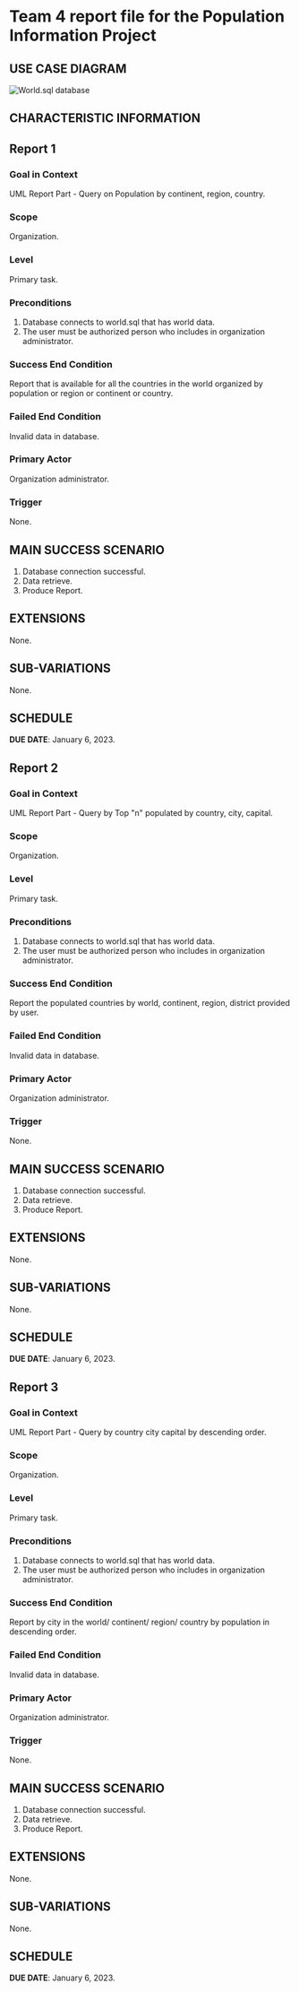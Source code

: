 # Team 4 report file for the Population Information Project

## USE CASE DIAGRAM
<img src="ProjectGroup4_UML.svg" alt="World.sql database" title="UML for World Database">

## CHARACTERISTIC INFORMATION

## Report 1

### Goal in Context

UML Report Part - Query on Population by continent, region, country. 

### Scope

Organization.

### Level

Primary task.

### Preconditions

1. Database connects to world.sql that has world data.
2. The user must be authorized person who includes in organization administrator.

### Success End Condition

Report that is available for all the countries in the world organized by population or region or continent or country.

### Failed End Condition

Invalid data in database.

### Primary Actor

Organization administrator.

### Trigger

None.

## MAIN SUCCESS SCENARIO

1. Database connection successful.
2. Data retrieve.
3. Produce Report. 

## EXTENSIONS

None.

## SUB-VARIATIONS

None.

## SCHEDULE

**DUE DATE**: January 6, 2023.



## Report 2

### Goal in Context

UML Report Part - Query by Top "n" populated by country, city, capital. 

### Scope

Organization.

### Level

Primary task.

### Preconditions

1. Database connects to world.sql that has world data.
2. The user must be authorized person who includes in organization administrator.

### Success End Condition

Report the populated countries by world, continent, region, district provided by user. 

### Failed End Condition

Invalid data in database.

### Primary Actor

Organization administrator.

### Trigger

None.

## MAIN SUCCESS SCENARIO

1. Database connection successful.
2. Data retrieve.
3. Produce Report. 

## EXTENSIONS

None.

## SUB-VARIATIONS

None.

## SCHEDULE

**DUE DATE**: January 6, 2023.


## Report 3

### Goal in Context

UML Report Part - Query by country city capital by descending order.

### Scope

Organization.

### Level

Primary task.

### Preconditions

1. Database connects to world.sql that has world data.
2. The user must be authorized person who includes in organization administrator.

### Success End Condition

Report by city in the world/ continent/ region/ country by population in descending order.

### Failed End Condition

Invalid data in database.

### Primary Actor

Organization administrator.

### Trigger

None.

## MAIN SUCCESS SCENARIO

1. Database connection successful.
2. Data retrieve.
3. Produce Report. 

## EXTENSIONS

None.

## SUB-VARIATIONS

None.

## SCHEDULE

**DUE DATE**: January 6, 2023.
